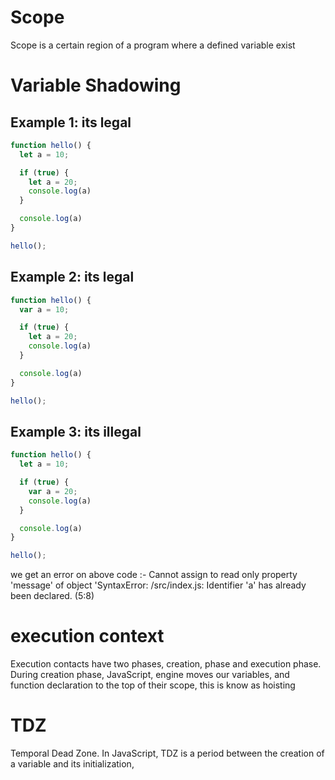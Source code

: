 
# Scope

Scope is a certain region of a program where a defined variable exist

# Variable Shadowing
## Example 1: its legal
```javascript
function hello() {
  let a = 10;

  if (true) {
    let a = 20;
    console.log(a)
  }

  console.log(a)
}

hello();
```
## Example 2: its legal
```javascript
function hello() {
  var a = 10;

  if (true) {
    let a = 20;
    console.log(a)
  }

  console.log(a)
}

hello();
```
## Example 3: its illegal

```javascript
function hello() {
  let a = 10;

  if (true) {
    var a = 20;
    console.log(a)
  }

  console.log(a)
}

hello();
```

we get an error on above code :- Cannot assign to read only property 'message' of object 'SyntaxError: /src/index.js: Identifier 'a' has already been declared. (5:8)

# execution context

Execution contacts have two phases, creation, phase and execution phase.
During creation phase, JavaScript, engine moves our variables, and function declaration to the top of their scope, this is know as hoisting

# TDZ

Temporal Dead Zone. In JavaScript, TDZ is a period between the creation of a variable and its initialization, 
